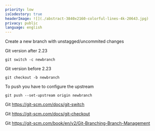 ```yaml
---
priority: low
isCodestory: true
headerImage: ![](./abstract-3840x2160-colorful-lines-4k-20643.jpg)
privacy: public
language: english
---
```


Create a new branch with unstagged/uncommited changes

Git version after 2.23

```
git switch -c newbranch
```

Git version before 2.23

```
git checkout -b newbranch
```

To push you have to configure the upstream

```
git push --set-upstream origin newbranch
```

Git https://git-scm.com/docs/git-switch

Git https://git-scm.com/docs/git-checkout

Git https://git-scm.com/book/en/v2/Git-Branching-Branch-Management
